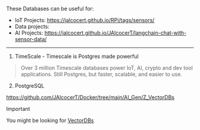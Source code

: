These Databases can be useful for:

* IoT Projects: <https://jalcocert.github.io/RPi/tags/sensors/>
* Data projects: 
* AI Projects: <https://jalcocert.github.io/JAlcocerT/langchain-chat-with-sensor-data/>

---

1. TimeScale - Timescale is Postgres made powerful

> Over 3 million Timescale databases power IoT, AI, crypto and dev tool applications. Still Postgres, but faster, scalable, and easier to use.

2. PostgreSQL

https://github.com/JAlcocerT/Docker/tree/main/AI_Gen/Z_VectorDBs


> [!IMPORTANT]
> You might be looking for [VectorDBs](https://github.com/JAlcocerT/Docker/tree/main/AI_Gen/Z_VectorDBs)